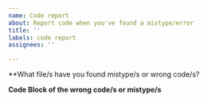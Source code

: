```yaml
---
name: Code report
about: Report code when you've found a mistype/error
title: ''
labels: code report
assignees: ''

---
```


**What file/s have you found mistype/s or wrong code/s?

**Code Block of the wrong code/s or mistype/s**
